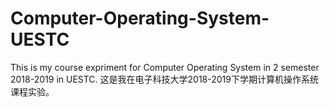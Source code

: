 # Computer-Operating-System-UESTC
This is my course expriment for Computer Operating System in 2 semester 2018-2019 in UESTC. 这是我在电子科技大学2018-2019下学期计算机操作系统课程实验。
